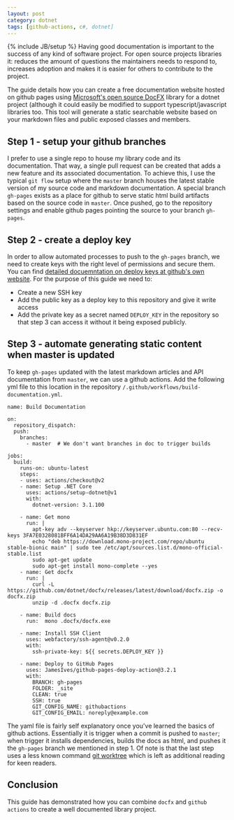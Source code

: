 ```yaml
---
layout: post
category: dotnet
tags: [github-actions, c#, dotnet]
---
```


{% include JB/setup %}
Having good documentation is important to the success of any kind of software project. For open source projects libraries it: reduces the amount of questions the maintainers needs to respond to, increases adoption and makes it is easier for others to contribute to the project.

The guide details how you can create a free documentation website hosted on github pages using [Microsoft's open source DocFX](https://dotnet.github.io/docfx/index.html) library for a dotnet project (although it could easily be modified to support typescript/javascript libraries too. This tool will generate a static searchable website based on your markdown files and public exposed classes and members.

## Step 1 - setup your github branches
I prefer to use a single repo to house my library code and its documentation. That way, a single pull request can be created that adds a new feature and its associated documentation.
To achieve this, I use the typical `git flow` setup where the `master` branch houses the latest stable version of my source code and markdown documentation. A special branch `gh-pages` exists as a place for github to serve static html build artifacts based on the source code in `master`.
Once pushed, go to the repository settings and enable github pages pointing the source to your branch `gh-pages`.
 
## Step 2 - create a deploy key
In order to allow automated processes to push to the `gh-pages` branch, we need to create keys with the right level of permissions and secure them. You can find [detailed docuemntation on deploy keys at github's own website](https://developer.github.com/v3/guides/managing-deploy-keys/#deploy-keys). For the purpose of this guide we need to:
- Create a new SSH key
- Add the public key as a deploy key to this repository and give it write access
- Add the private key as a secret named `DEPLOY_KEY` in the repository so that step 3 can access it without it being exposed publicly.

## Step 3 - automate generating static content when master is updated
To keep `gh-pages` updated with the latest markdown articles and API documentation from `master`, we can use a github actions.
Add the following yml file to this location in the repository `/.github/workflows/build-documentation.yml`.
```
name: Build Documentation

on:
  repository_dispatch:
  push:
    branches:
      - master  # We don't want branches in doc to trigger builds

jobs:
  build:
    runs-on: ubuntu-latest
    steps:
    - uses: actions/checkout@v2
    - name: Setup .NET Core
      uses: actions/setup-dotnet@v1
      with:
        dotnet-version: 3.1.100
      
    - name: Get mono
      run: |
        apt-key adv --keyserver hkp://keyserver.ubuntu.com:80 --recv-keys 3FA7E0328081BFF6A14DA29AA6A19B38D3D831EF
        echo "deb https://download.mono-project.com/repo/ubuntu stable-bionic main" | sudo tee /etc/apt/sources.list.d/mono-official-stable.list
        sudo apt-get update
        sudo apt-get install mono-complete --yes
    - name: Get docfx
      run: |
        curl -L https://github.com/dotnet/docfx/releases/latest/download/docfx.zip -o docfx.zip
        unzip -d .docfx docfx.zip
        
    - name: Build docs
      run:  mono .docfx/docfx.exe
        
    - name: Install SSH Client
      uses: webfactory/ssh-agent@v0.2.0
      with:
        ssh-private-key: ${{ secrets.DEPLOY_KEY }}

    - name: Deploy to GitHub Pages
      uses: JamesIves/github-pages-deploy-action@3.2.1
      with:
        BRANCH: gh-pages        
        FOLDER: _site 
        CLEAN: true
        SSH: true
        GIT_CONFIG_NAME: githubactions
        GIT_CONFIG_EMAIL: noreply@example.com

```

The yaml file is fairly self explanatory once you've learned the basics of github actions.
Essentially it is trigger when a commit is pushed to `master`; when trigger it installs dependencies, builds the docs as html, and pushes it the `gh-pages` branch we mentioned in step 1. 
Of note is that the last step uses a less known command [git worktree](https://git-scm.com/docs/git-worktree) which is left as additional reading for keen readers.

## Conclusion
This guide has demonstrated how you can combine `docfx` and `github actions` to create a well documented library project.
